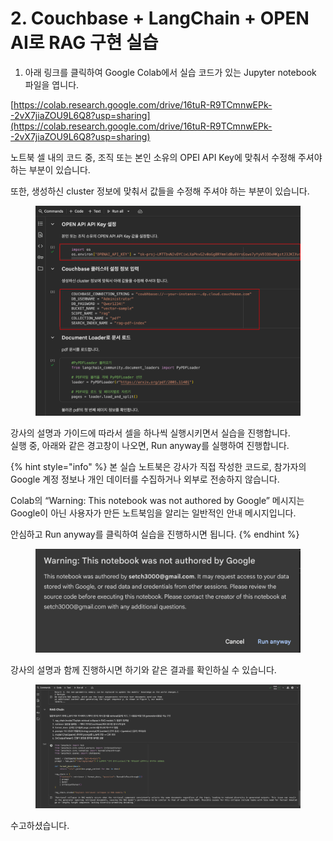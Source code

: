 # 2. Couchbase + LangChain + OPEN AI로 RAG 구현 실습

1. 아래 링크를 클릭하여 Google Colab에서 실습 코드가 있는 Jupyter notebook 파일을 엽니다.

[https://colab.research.google.com/drive/16tuR-R9TCmnwEPk--2vX7jiaZOU9L6Q8?usp=sharing](https://colab.research.google.com/drive/16tuR-R9TCmnwEPk--2vX7jiaZOU9L6Q8?usp=sharing)



노트북 셀 내의 코드 중, 조직 또는 본인 소유의 OPEI API Key에 맞춰서 수정해 주셔야 하는 부분이 있습니다.

또한,  생성하신 cluster 정보에 맞춰서 값들을 수정해 주셔야 하는 부분이 있습니다.

<figure><img src="../.gitbook/assets/image (47).png" alt=""><figcaption></figcaption></figure>



강사의 설명과 가이드에 따라서 셀을 하나씩 실행시키면서 실습을 진행합니다.\
실행 중, 아래와 같은 경고창이 나오면, Run anyway를 실행하여 진행합니다.

{% hint style="info" %}
본 실습 노트북은 강사가 직접 작성한 코드로, 참가자의 Google 계정 정보나 개인 데이터를 수집하거나 외부로 전송하지 않습니다.

Colab의 “Warning: This notebook was not authored by Google” 메시지는\
Google이 아닌 사용자가 만든 노트북임을 알리는 일반적인 안내 메시지입니다.

안심하고 Run anyway를 클릭하여 실습을 진행하시면 됩니다.
{% endhint %}

<figure><img src="../.gitbook/assets/image (46).png" alt="" width="563"><figcaption></figcaption></figure>



강사의 설명과 함께 진행하시면 하기와 같은 결과를 확인하실 수 있습니다.

<figure><img src="../.gitbook/assets/image (48).png" alt=""><figcaption></figcaption></figure>



수고하셨습니다.
